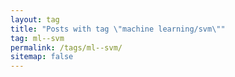 ```yaml
---
layout: tag
title: "Posts with tag \"machine learning/svm\""
tag: ml--svm
permalink: /tags/ml--svm/
sitemap: false
---
```

